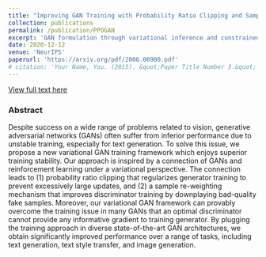 ```yaml
---
title: "Improving GAN Training with Probability Ratio Clipping and Sample Reweighting"
collection: publications
permalink: /publication/PPOGAN
excerpt: 'GAN formulation through variational inference and constrained reinforcement learning that leads to probability ratio clipping and discriminator re-weighting.'
date: 2020-12-12
venue: 'NeurIPS'
paperurl: 'https://arxiv.org/pdf/2006.06900.pdf'
# citation: 'Your Name, You. (2015). &quot;Paper Title Number 3.&quot; <i>Journal 1</i>. 1(3).'
---
```

[View full text here](https://arxiv.org/pdf/2006.06900.pdf)
### Abstract
Despite success on a wide range of problems related to vision, generative adversarial networks (GANs) often suffer from inferior performance due to unstable training, especially for text generation. To solve this issue, we propose a new variational GAN training framework which enjoys superior training stability. Our approach is inspired by a connection of GANs and reinforcement learning under a variational perspective. The connection leads to (1) probability ratio clipping that regularizes generator training to prevent excessively large updates, and (2) a sample re-weighting mechanism that improves discriminator training by downplaying bad-quality fake samples. Moreover, our variational GAN framework can provably overcome the training issue in many GANs that an optimal discriminator cannot provide any informative gradient to training generator. By plugging the training approach in diverse state-of-the-art GAN architectures, we obtain significantly improved performance over a range of tasks, including text generation, text style transfer, and image generation.